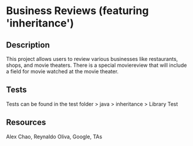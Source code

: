 # Business Reviews (featuring 'inheritance')

## Description

This project allows users to review various businesses like restaurants, shops, and movie theaters. 
There is a special moviereview that will include a field for movie watched at the movie theater.

## Tests

Tests can be found in the test folder > java > inheritance > Library Test

## Resources

Alex Chao, Reynaldo Oliva, Google, TAs